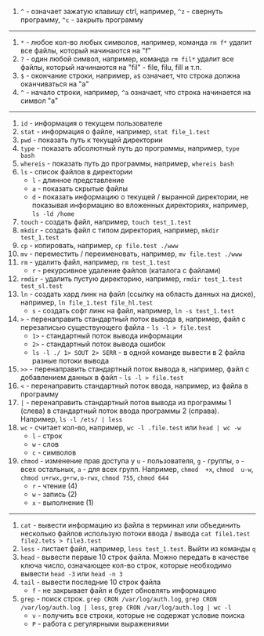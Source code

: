 1. `^` - означает зажатую клавишу ctrl, например, `^z` - свернуть программу, `^c` - закрыть программу
---

1. `*` - любое кол-во любых символов, например, команда `rm f*` удалит все файлы, который начинаются на "f"
1. `?` - один любой символ, например, команда `rm fil*` удалит все файлы, который начинаются на "fil" - file, filu, fill и т.п.
1. `$` - окончание строки, например, `a$` означает, что строка должна оканчиваться на "а"
1. `^` - начало строки, например, `^a` означает, что строка начинается на символ "a"
---

1. `id` - информация о текущем пользователе
1. `stat` - информация о файле, например, `stat file_1.test`
1. `pwd` - показать путь к текущей директории
1. `type` - показать абсолютный путь до программы, например, `type bash`
1. `whereis` - показать путь до программы, например, `whereis bash`
1. `ls` - список файлов в директории
   - `l` - длинное представление
   - `a` - показать скрытые файлы
   - `d` - показать информацию о текущей / выранной директории, не показывая информацию во вложенных директориях, например, `ls -ld /home` 
1. `touch` - создать файл, например, `touch test_1.test`
1. `mkdir` - создать файл с типом директория, например, `mkdir test_1.test`
1. `cp` - копировать, например, `cp file.test ./www`
1. `mv` - переместить / переименовать, например, `mv file.test ./www`
1. `rm` - удалить файл, например, `rm test_1.test`
   - `r` - рекурсивное удаление файлов (каталога с файлами)
1. `rmdir` - удалить пустую директорию, например, `rmdir test_1.test test_sl.test`
1. `ln` - создать хард линк на файл (ссылку на область данных на диске), например, `ln file_1.test file_hl.test`
    - `s` - создать софт линк на файл, например, `ln -s test_1.test`
1. `>` - перенаправить стандартный поток вывода в, например, файл с перезаписью существующего файла - `ls -l > file.test`
   - `1>` - стандартный поток вывода информации
   - `2>` - стандартный поток вывода ошибок
   - `ls -l ./ 1> SOUT 2> SERR` - в одной команде вывести в 2 файла разные потоки вывода
1. `>>` - перенаправить стандартный поток вывода в, например, файл с добавлением данных в файл - `ls -l > file.test`
1. `<` - перенаправить стандартный поток ввода, например, из файла в программу
1. `|` - перенаправить стандартный потов вывода из программы 1 (слева) в стандартный поток ввода программы 2 (справа). Например, `ls -l /ets/ | less`
1. `wc` - считает кол-во, например, `wc -l .file.test` или `head | wc -w`
    - `l` - строк
    - `w` - слов
    - `c` - символов
1. `chmod` - изменение прав доступа у `u` - пользователя, `g` - группы, `o` - всех остальных, `a` - для всех групп. Например, `chmod  +x`, `chmod  u-w`, `chmod u+rwx,g+rw,o-rwx`, `chmod 755`, `chmod 644`
    - `r` - чтение (4)
    - `w` - запись (2)
    - `x` - выполнение (1)
---

1. `cat` - вывести информацию из файла в терминал или объединить несколько файлов использую потоки ввода / вывода `cat file1.test file2.tets > file3.test`
1. `less` - листает файл, например, `less test_1.test`. Выйти из команды `q`
1. `head` - вывести первые 10 строк файла. Можно передать в качестве ключа число, означающее кол-во строк, которые необходимо вывести `head -3` или `head -n 3`  
1. `tail` - вывести последние 10 строк файла
    - `f` - не закрывает файл и будет обновлять информацию
1. `grep` - поиск строк. `grep CRON /var/log/auth.log`, `grep CRON /var/log/auth.log | less`, `grep CRON /var/log/auth.log | wc -l`
    - `v` - получить все строки, которые не содержат условие поиска
    - `P` - работа с регулярными выражениями
